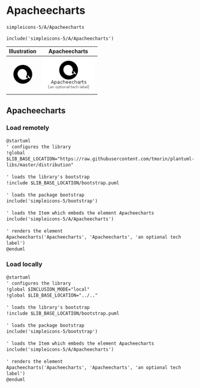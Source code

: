 # Apacheecharts


```text
simpleicons-5/A/Apacheecharts
```

```text
include('simpleicons-5/A/Apacheecharts')
```



| Illustration | Apacheecharts |
| :---: | :---: |
| ![illustration for Illustration](../../simpleicons-5/A/Apacheecharts.png) | ![illustration for Apacheecharts](../../simpleicons-5/A/Apacheecharts.Local.png) |




## Apacheecharts

### Load remotely
```plantuml
@startuml
' configures the library
!global $LIB_BASE_LOCATION="https://raw.githubusercontent.com/tmorin/plantuml-libs/master/distribution"

' loads the library's bootstrap
!include $LIB_BASE_LOCATION/bootstrap.puml

' loads the package bootstrap
include('simpleicons-5/bootstrap')

' loads the Item which embeds the element Apacheecharts
include('simpleicons-5/A/Apacheecharts')

' renders the element
Apacheecharts('Apacheecharts', 'Apacheecharts', 'an optional tech label')
@enduml
```

### Load locally
```plantuml
@startuml
' configures the library
!global $INCLUSION_MODE="local"
!global $LIB_BASE_LOCATION="../.."

' loads the library's bootstrap
!include $LIB_BASE_LOCATION/bootstrap.puml

' loads the package bootstrap
include('simpleicons-5/bootstrap')

' loads the Item which embeds the element Apacheecharts
include('simpleicons-5/A/Apacheecharts')

' renders the element
Apacheecharts('Apacheecharts', 'Apacheecharts', 'an optional tech label')
@enduml
```

